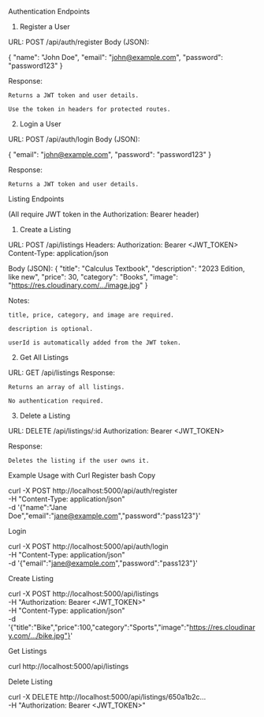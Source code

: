 Authentication Endpoints
1. Register a User

URL: POST /api/auth/register
Body (JSON):

{
  "name": "John Doe",
  "email": "john@example.com",
  "password": "password123"
}

Response:

    Returns a JWT token and user details.

    Use the token in headers for protected routes.

2. Login a User

URL: POST /api/auth/login
Body (JSON):

{
  "email": "john@example.com",
  "password": "password123"
}

Response:

    Returns a JWT token and user details.

Listing Endpoints

(All require JWT token in the Authorization: Bearer <token> header)
1. Create a Listing

URL: POST /api/listings
Headers:
Authorization: Bearer <JWT_TOKEN>
Content-Type: application/json

Body (JSON):
{
  "title": "Calculus Textbook",
  "description": "2023 Edition, like new",
  "price": 30,
  "category": "Books",
  "image": "https://res.cloudinary.com/.../image.jpg"
}

Notes:

    title, price, category, and image are required.

    description is optional.

    userId is automatically added from the JWT token.

2. Get All Listings

URL: GET /api/listings
Response:

    Returns an array of all listings.

    No authentication required.

3. Delete a Listing

URL: DELETE /api/listings/:id
Authorization: Bearer <JWT_TOKEN>

Response:

    Deletes the listing if the user owns it.

Example Usage with Curl
Register
bash
Copy

curl -X POST http://localhost:5000/api/auth/register \
  -H "Content-Type: application/json" \
  -d '{"name":"Jane Doe","email":"jane@example.com","password":"pass123"}'

Login

curl -X POST http://localhost:5000/api/auth/login \
  -H "Content-Type: application/json" \
  -d '{"email":"jane@example.com","password":"pass123"}'

Create Listing

curl -X POST http://localhost:5000/api/listings \
  -H "Authorization: Bearer <JWT_TOKEN>" \
  -H "Content-Type: application/json" \
  -d '{"title":"Bike","price":100,"category":"Sports","image":"https://res.cloudinary.com/.../bike.jpg"}'

Get Listings

curl http://localhost:5000/api/listings

Delete Listing

curl -X DELETE http://localhost:5000/api/listings/650a1b2c... \
  -H "Authorization: Bearer <JWT_TOKEN>"

